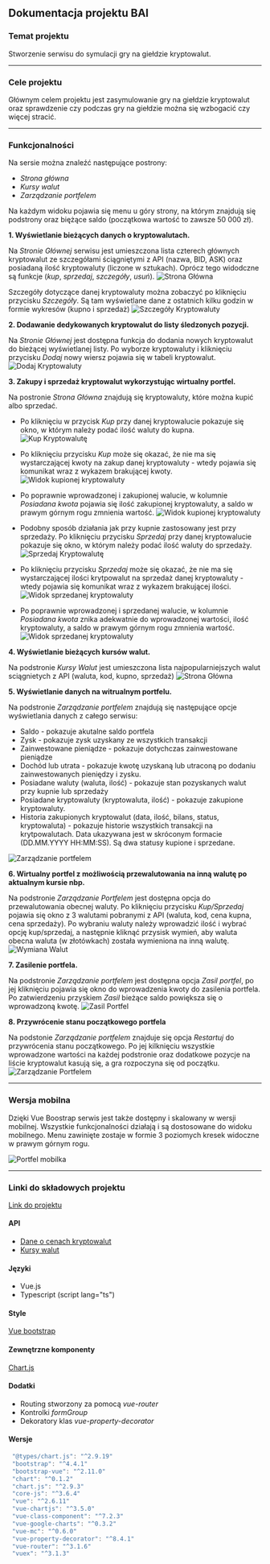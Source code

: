 ## Dokumentacja projektu BAI

### Temat projektu
Stworzenie serwisu do symulacji gry na giełdzie kryptowalut.

***

### Cele projektu
Głównym celem projektu jest zasymulowanie gry na giełdzie kryptowalut oraz sprawdzenie czy podczas gry na giełdzie można się wzbogacić czy więcej stracić.

***

### Funkcjonalności
Na sersie można znaleźć następujące postrony:
* *Strona główna*
* *Kursy walut*
* *Zarządzanie portfelem*

Na każdym widoku pojawia się menu u góry strony, na którym znajdują się podstrony oraz biężące saldo (początkowa wartość to zawsze 50 000 zł).

**1. Wyświetlanie bieżących danych o kryptowalutach.**

Na *Stronie Głównej* serwisu jest umieszczona lista czterech głównych kryptowalut ze szczegółami ściągniętymi z API (nazwa, BID, ASK) oraz posiadaną ilość kryptowaluty (liczone w sztukach). Oprócz tego widodczne są funkcje (*kup*, *sprzedaj*, *szczegóły*, *usuń*).
![Strona Główna](screens/StronaGłówna1.png)

Szczegóły dotyczące danej kryptowaluty można zobaczyć po kliknięciu przycisku *Szczegóły*. Są tam wyświetlane dane z ostatnich kilku godzin w formie wykresów (kupno i sprzedaż)
![Szczegóły Kryptowaluty](screens/SzczegolyKrypto.png)

**2. Dodawanie dedykowanych kryptowalut do listy śledzonych pozycji.**

Na *Stronie Głównej* jest dostępna funkcja do dodania nowych kryptowalut do bieżącej wyświetlanej listy. Po wyborze kryptowaluty i kliknięciu przycisku *Dodaj* nowy wiersz pojawia się w tabeli kryptowalut.
![Dodaj Kryptowaluty](screens/DodaneKryptowaluty.png)

**3. Zakupy i sprzedaż kryptowalut wykorzystując wirtualny portfel.**

Na postronie *Strona Główna* znajdują się kryptowaluty, które można kupić albo sprzedać.
* Po kliknięciu w przycisk *Kup* przy danej kryptowalucie pokazuje się okno, w którym należy podać ilość waluty do kupna.
![Kup Kryptowalutę](screens/KupKrypto1.png)

* Po kliknięciu przycisku *Kup* może się okazać, że nie ma się wystarczającej kwoty na zakup danej kryptowaluty - wtedy pojawia się komunikat wraz z wykazem brakującej kwoty.
![Widok kupionej kryptowaluty](screens/Komunikat.png)

* Po poprawnie wprowadzonej i zakupionej walucie, w kolumnie *Posiadana kwota* pojawia się ilość zakupionej kryptowaluty, a saldo w prawym górnym rogu zmnienia wartość.
![Widok kupionej kryptowaluty](screens/KupKrypto2.png)

* Podobny sposób działania jak przy kupnie zastosowany jest przy sprzedaży. Po kliknięciu przycisku *Sprzedaj* przy danej kryptowalucie pokazuje się okno, w którym należy podać ilość waluty do sprzedaży.
![Sprzedaj Kryptowalutę](screens/SprzedajKrypto1.png)

* Po kliknięciu przycisku *Sprzedaj* może się okazać, że nie ma się wystarczającej ilości krytpowalut na sprzedaż danej kryptowaluty - wtedy pojawia się komunikat wraz z wykazem brakującej ilości.
![Widok sprzedanej kryptowaluty](screens/komunikatSprzedaz.png)

* Po poprawnie wprowadzonej i sprzedanej walucie, w kolumnie *Posiadana kwota* znika adekwatnie do wprowadzonej wartości, ilość kryptowaluty, a saldo w prawym górnym rogu zmnienia wartość.
![Widok sprzedanej kryptowaluty](screens/SprzedajKrypto2.png)

**4. Wyświetlanie bieżących kursów walut.**

Na podstronie *Kursy Walut* jest umieszczona lista najpopularniejszych walut sciągnietych z API (waluta, kod, kupno, sprzedaż)
![Strona Główna](screens/KursyWalut.png)

**5. Wyświetlanie danych na witrualnym portfelu.**

Na podstronie *Zarządzanie portfelem* znajdują się następujące opcje wyświetlania danych z całego serwisu:
* Saldo - pokazuje akutalne saldo portfela
* Zysk - pokazuje zysk uzyskany ze wszystkich transakcji
* Zainwestowane pieniądze - pokazuje dotychczas zainwestowane pieniądze
* Dochód lub utrata - pokazuje kwotę uzyskaną lub utraconą po dodaniu zainwestowanych pieniędzy i zysku.
* Posiadane waluty (waluta, ilość) - pokazuje stan pozyskanych walut przy kupnie lub sprzedaży
* Posiadane kryptowaluty (kryptowaluta, ilość) - pokazuje zakupione kryptowaluty.
* Historia zakupionych kryptowalut (data, ilość, bilans, status, kryptowaluta) - pokazuje historie wszystkich transakcji na krytpowalutach. Data ukazywana jest w skróconym formacie (DD.MM.YYYY HH:MM:SS). Są dwa statusy kupione i sprzedane.

![Zarządzanie portfelem](screens/ZarządzaniePortfelem.png)

**6. Wirtualny portfel z możliwością przewalutowania na inną walutę po aktualnym kursie nbp.**

Na podstronie *Zarządzanie Portfelem* jest dostępna opcja do przewalutowania obecnej waluty. Po kliknięciu przycisku *Kup/Sprzedaj* pojawia się okno z 3 walutami pobranymi z API (waluta, kod, cena kupna, cena sprzedaży). Po wybraniu waluty należy wprowadzić ilość i wybrać opcję kup/sprzedaj, a następnie kliknąć przysisk wymień, aby waluta obecna waluta (w złotówkach) została wymieniona na inną walutę.
![Wymiana Walut](screens/WymianaWalut.png)

**7. Zasilenie portfela.**

Na podstronie *Zarządzanie portfelem* jest dostępna opcja *Zasil portfel*, po jej kliknięciu pojawia się okno do wprowadzenia kwoty do zasilenia portfela. Po zatwierdzeniu przyskiem *Zasil* bieżące saldo powiększa się o wprowadzoną kwotę.
![Zasil Portfel](screens/ZasilPortfel.png)

**8. Przywrócenie stanu początkowego portfela**

Na podstonie *Zarządzanie portfelem* znajduje się opcja *Restartuj*  do przywrócenia stanu początkowego. Po jej kilknięciu wszystkie wprowadzone wartości na każdej podstronie oraz dodatkowe pozycje na liście kryptowalut kasują się, a gra rozpoczyna się od początku. 
![Zarządzanie Portfelem](screens/Restartuj.png)

***
### Wersja mobilna

Dzięki Vue Boostrap serwis jest także dostępny i skalowany w wersji mobilnej. Wszystkie funkcjonalności działają i są dostosowane do widoku mobilnego. Menu zawinięte zostaje w formie 3 poziomych kresek widoczne w prawym górnym rogu.

![Portfel mobilka](screens/portfelM.png)

*** 

### Linki do składowych projektu
[Link do projektu](https://monikasajbura.github.io/BAI_projekt/)

#### API
* [Dane o cenach kryptowalut](https://bitbay.net/pl/api-publiczne)
* [Kursy walut](http://api.nbp.pl/)

#### Języki
* Vue.js
* Typescript (script lang="ts")

#### Style
[Vue bootstrap](https://bootstrap-vue.org/docs)

#### Zewnętrzne komponenty
[Chart.js](https://www.chartjs.org/)

#### Dodatki
* Routing stworzony za pomocą *vue-router*
* Kontrolki *formGroup*
* Dekoratory klas *vue-property-decorator*

#### Wersje
```javascript
 "@types/chart.js": "^2.9.19"
 "bootstrap": "^4.4.1"
 "bootstrap-vue": "^2.11.0"
 "chart": "^0.1.2"
 "chart.js": "^2.9.3"
 "core-js": "^3.6.4"
 "vue": "^2.6.11"
 "vue-chartjs": "^3.5.0"
 "vue-class-component": "^7.2.3"
 "vue-google-charts": "^0.3.2"
 "vue-mc": "^0.6.0"
 "vue-property-decorator": "^8.4.1"
 "vue-router": "^3.1.6"
 "vuex": "^3.1.3"
```
